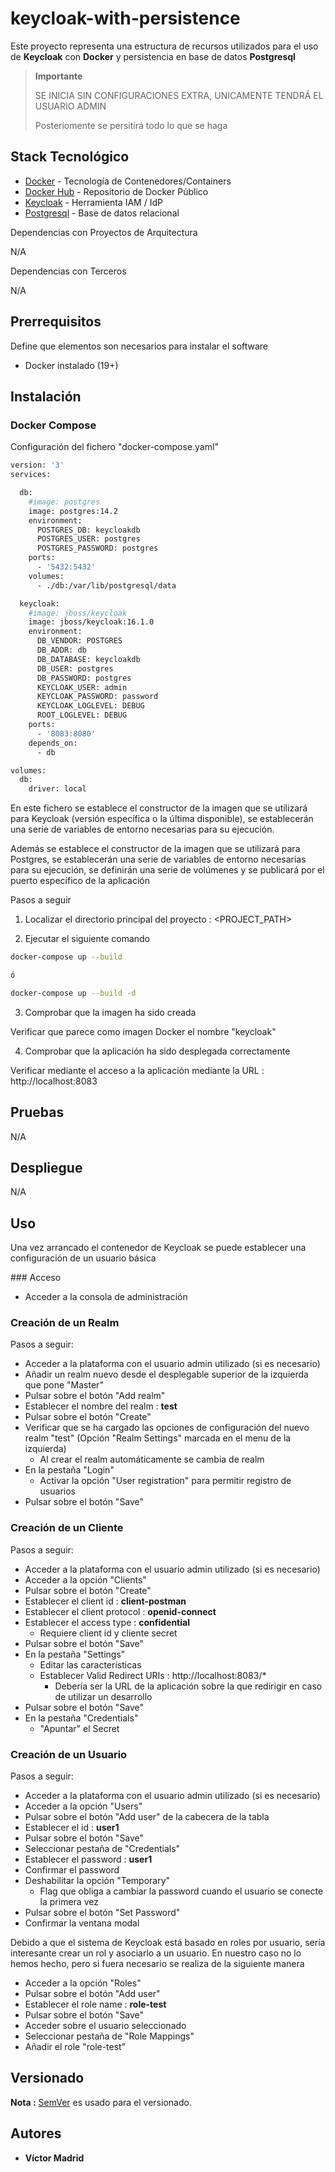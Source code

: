 
# keycloak-with-persistence

Este proyecto representa una estructura de recursos utilizados para el uso de **Keycloak** con **Docker** y persistencia
en base de datos **Postgresql**

>**Importante**
>
>SE INICIA SIN CONFIGURACIONES EXTRA, UNICAMENTE TENDRÁ EL USUARIO ADMIN
> 
>Posteriomente se persitirá todo lo que se haga



## Stack Tecnológico

* [Docker](https://www.docker.com/) - Tecnología de Contenedores/Containers
* [Docker Hub](https://hub.docker.com/) - Repositorio de Docker Público
* [Keycloak](https://www.keycloak.org/) - Herramienta IAM / IdP
* [Postgresql](https://www.postgresql.org/) - Base de datos relacional

Dependencias con Proyectos de Arquitectura

N/A

Dependencias con Terceros

N/A





## Prerrequisitos

Define que elementos son necesarios para instalar el software

* Docker instalado (19+)





## Instalación

### Docker Compose

Configuración del fichero "docker-compose.yaml"

```bash
version: '3'
services:

  db:
    #image: postgres
    image: postgres:14.2
    environment: 
      POSTGRES_DB: keycloakdb
      POSTGRES_USER: postgres
      POSTGRES_PASSWORD: postgres
    ports:
      - '5432:5432'
    volumes:
      - ./db:/var/lib/postgresql/data

  keycloak:
    #image: jboss/keycloak
    image: jboss/keycloak:16.1.0
    environment:
      DB_VENDOR: POSTGRES
      DB_ADDR: db
      DB_DATABASE: keycloakdb
      DB_USER: postgres
      DB_PASSWORD: postgres
      KEYCLOAK_USER: admin
      KEYCLOAK_PASSWORD: password
      KEYCLOAK_LOGLEVEL: DEBUG
      ROOT_LOGLEVEL: DEBUG
    ports:
      - '8083:8080'
    depends_on:
      - db

volumes:
  db:
    driver: local
```

En este fichero se establece el constructor de la imagen que se utilizará para Keycloak (versión específica o la última disponible), se establecerán una serie de variables de entorno necesarias para su ejecución.

Además se establece el constructor de la imagen que se utilizará para Postgres, se establecerán una serie de variables de entorno necesarias para su ejecución, se definirán una serie de volúmenes y se publicará por el puerto específico de la aplicación


Pasos a seguir


1. Localizar el directorio principal del proyecto : <PROJECT_PATH>

2. Ejecutar el siguiente comando

```bash
docker-compose up --build

ó

docker-compose up --build -d
```

3. Comprobar que la imagen ha sido creada

Verificar que parece como imagen Docker el nombre "keycloak"

4. Comprobar que la aplicación ha sido desplegada correctamente

Verificar mediante el acceso a la aplicación mediante la URL : http://localhost:8083





## Pruebas

N/A





## Despliegue

N/A





## Uso

Una vez arrancado el contenedor de Keycloak se puede establecer una configuración de un usuario básica



### Acceso

* Acceder a la consola de administración




### Creación de un Realm

Pasos a seguir:

* Acceder a la plataforma con el usuario admin utilizado (si es necesario)
* Añadir un realm nuevo desde el desplegable superior de la izquierda que pone "Master"
* Pulsar sobre el botón "Add realm"
* Establecer el nombre del realm : **test**
* Pulsar sobre el botón "Create"
* Verificar que se ha cargado las opciones de configuración del nuevo realm "test" (Opción "Realm Settings" marcada en el menu de la izquierda)
  * Al crear el realm automáticamente se cambia de realm
* En la pestaña "Login"
  * Activar la opción "User registration" para permitir registro de usuarios
* Pulsar sobre el botón "Save"




### Creación de un Cliente

Pasos a seguir:

* Acceder a la plataforma con el usuario admin utilizado (si es necesario)
* Acceder a la opción "Clients"
* Pulsar sobre el botón "Create"
* Establecer el client id : **client-postman**
* Establecer el client protocol : **openid-connect**
* Establecer el access type : **confidential**
  * Requiere client id y cliente secret
* Pulsar sobre el botón "Save"
* En la pestaña "Settings"
  * Editar las características
  * Establecer Valid Redirect URIs : http://localhost:8083/*
    * Debería ser la URL de la aplicación sobre la que redirigir en caso de utilizar un desarrollo
* Pulsar sobre el botón "Save"
* En la pestaña "Credentials"
  * "Apuntar" el Secret





### Creación de un Usuario

Pasos a seguir:

* Acceder a la plataforma con el usuario admin utilizado (si es necesario)
* Acceder a la opción "Users"
* Pulsar sobre el botón "Add user" de la cabecera de la tabla
* Establecer el id : **user1**
* Pulsar sobre el botón "Save"
* Seleccionar pestaña de "Credentials"
* Establecer el password : **user1**
* Confirmar el password
* Deshabilitar la opción "Temporary"
  * Flag que obliga a cambiar la password cuando el usuario se conecte la primera vez
* Pulsar sobre el botón "Set Password"
* Confirmar la ventana modal

Debido a que el sistema de Keycloak está basado en roles por usuario, sería interesante crear un rol y asociarlo a un usuario. En nuestro caso no lo hemos hecho, pero si fuera necesario se realiza de la siguiente manera 

* Acceder a la opción "Roles"
* Pulsar sobre el botón "Add user"
* Establecer el role name : **role-test**
* Pulsar sobre el botón "Save"
* Acceder sobre el usuario seleccionado
* Seleccionar pestaña de "Role Mappings"
* Añadir el role "role-test"




## Versionado

**Nota :** [SemVer](http://semver.org/) es usado para el versionado.





## Autores

* **Víctor Madrid**
